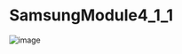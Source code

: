 # SamsungModule4_1_1
![image](https://user-images.githubusercontent.com/114339722/221359757-08aa0f01-0342-42ed-bb7d-3f7a59c14042.png)
